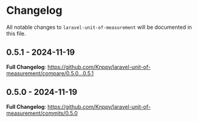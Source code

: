# Changelog

All notable changes to `laravel-unit-of-measurement` will be documented in this file.

## 0.5.1 - 2024-11-19

**Full Changelog**: https://github.com/Knppy/laravel-unit-of-measurement/compare/0.5.0...0.5.1

## 0.5.0 - 2024-11-19

**Full Changelog**: https://github.com/Knppy/laravel-unit-of-measurement/commits/0.5.0
